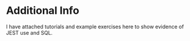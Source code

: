 # Additional Info

I have attached tutorials and example exercises here to show evidence of JEST use and SQL. 
